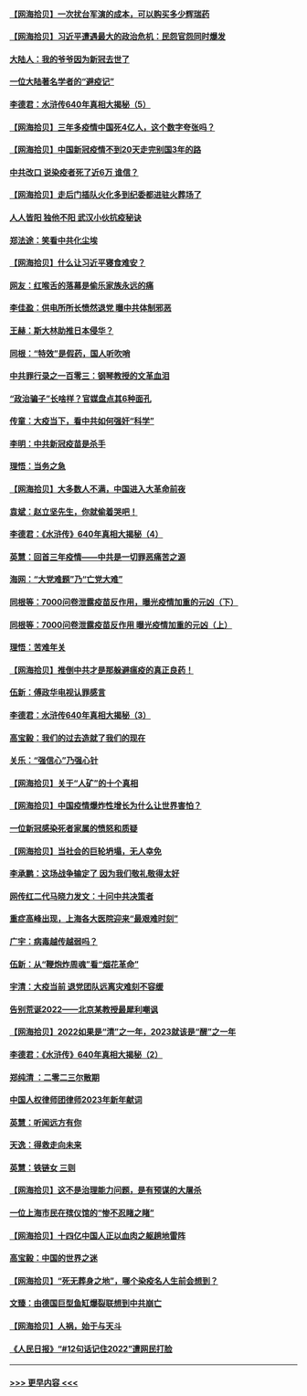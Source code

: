 #### [【网海拾贝】一次扰台军演的成本，可以购买多少辉瑞药](../pages/nsc993/n13913014.md?t=01222143) 
#### [【网海拾贝】习近平遭遇最大的政治危机：民怨官怨同时爆发](../pages/nsc993/n13912209.md?t=01222143) 
#### [大陆人：我的爷爷因为新冠去世了](../pages/nsc993/n13911813.md?t=01222143) 
#### [一位大陆著名学者的“避疫记”](../pages/nsc993/n13910818.md?t=01222143) 
#### [李德君：水浒传640年真相大揭秘（5）](../pages/nsc993/n13910762.md?t=01222143) 
#### [【网海拾贝】三年多疫情中国死4亿人，这个数字夸张吗？](../pages/nsc993/n13910014.md?t=01222143) 
#### [【网海拾贝】中国新冠疫情不到20天走完别国3年的路](../pages/nsc993/n13909874.md?t=01222143) 
#### [中共改口 说染疫者死了近6万 谁信？](../pages/nsc993/n13909190.md?t=01222143) 
#### [【网海拾贝】走后门插队火化多到纪委都进驻火葬场了](../pages/nsc993/n13908847.md?t=01222143) 
#### [人人皆阳 独他不阳 武汉小伙抗疫秘诀](../pages/nsc993/n13908649.md?t=01222143) 
#### [郑法途：笑看中共化尘埃](../pages/nsc993/n13908320.md?t=01222143) 
#### [【网海拾贝】什么让习近平寝食难安？](../pages/nsc993/n13907971.md?t=01222143) 
#### [网友：红喉舌的落幕是偷乐家族永远的痛](../pages/nsc993/n13907887.md?t=01222143) 
#### [李佳盈：供电所所长愤然退党 曝中共体制邪恶](../pages/nsc993/n13907773.md?t=01222143) 
#### [王赫：斯大林助推日本侵华？](../pages/nsc993/n13907493.md?t=01222143) 
#### [同根：“特效”是假药，国人听吹哨](../pages/nsc993/n13907441.md?t=01222143) 
#### [中共罪行录之一百零三：钢琴教授的文革血泪](../pages/nsc993/n13907424.md?t=01222143) 
#### [“政治骗子”长啥样？官媒盘点其6种面孔](../pages/nsc993/n13907349.md?t=01222143) 
#### [传童：大疫当下，看中共如何强奸“科学”](../pages/nsc993/n13906819.md?t=01222143) 
#### [李明：中共新冠疫苗是杀手](../pages/nsc993/n13906803.md?t=01222143) 
#### [理悟：当务之急](../pages/nsc993/n13906801.md?t=01222143) 
#### [【网海拾贝】大多数人不满，中国进入大革命前夜](../pages/nsc993/n13906786.md?t=01222143) 
#### [袁斌：赵立坚先生，你就偷着哭吧！](../pages/nsc993/n13906775.md?t=01222143) 
#### [李德君：《水浒传》640年真相大揭秘（4）](../pages/nsc993/n13906321.md?t=01222143) 
#### [英慧：回首三年疫情——中共是一切罪恶痛苦之源](../pages/nsc993/n13906161.md?t=01222143) 
#### [海网：“大党难题”乃“亡党大难”](../pages/nsc993/n13905910.md?t=01222143) 
#### [同根等：7000问卷泄露疫苗反作用，曝光疫情加重的元凶（下）](../pages/nsc993/n13905251.md?t=01222143) 
#### [同根等：7000问卷泄露疫苗反作用 曝光疫情加重的元凶（上）](../pages/nsc993/n13904267.md?t=01222143) 
#### [理悟：苦难年关](../pages/nsc993/n13904266.md?t=01222143) 
#### [【网海拾贝】推倒中共才是那躲避瘟疫的真正良药！](../pages/nsc993/n13904240.md?t=01222143) 
#### [伍新：傅政华电视认罪感言](../pages/nsc993/n13902996.md?t=01222143) 
#### [李德君：水浒传640年真相大揭秘（3）](../pages/nsc993/n13902228.md?t=01222143) 
#### [高宝毅：我们的过去造就了我们的现在](../pages/nsc993/n13902203.md?t=01222143) 
#### [关乐：“强信心”乃强心针](../pages/nsc993/n13901621.md?t=01222143) 
#### [【网海拾贝】关于“人矿”的十个真相](../pages/nsc993/n13900677.md?t=01222143) 
#### [【网海拾贝】中国疫情爆炸性增长为什么让世界害怕？](../pages/nsc993/n13899974.md?t=01222143) 
#### [一位新冠感染死者家属的愤怒和质疑](../pages/nsc993/n13899958.md?t=01222143) 
#### [【网海拾贝】当社会的巨轮坍塌，无人幸免](../pages/nsc993/n13899195.md?t=01222143) 
#### [李承鹏：这场战争输定了 因为我们敬礼敬得太好](../pages/nsc993/n13899465.md?t=01222143) 
#### [网传红二代马晓力发文：十问中共决策者](../pages/nsc993/n13899169.md?t=01222143) 
#### [重症高峰出现，上海各大医院迎来“最艰难时刻”](../pages/nsc993/n13899159.md?t=01222143) 
#### [广宇：病毒越传越弱吗？](../pages/nsc993/n13899154.md?t=01222143) 
#### [伍新：从“鞭炮炸周魂”看“烟花革命”](../pages/nsc993/n13899138.md?t=01222143) 
#### [宇清：大疫当前 退党团队远离灾难刻不容缓](../pages/nsc993/n13899129.md?t=01222143) 
#### [告别荒诞2022——北京某教授最犀利嘲讽](../pages/nsc993/n13898850.md?t=01222143) 
#### [【网海拾贝】2022如果是“清”之一年，2023就该是“醒”之一年](../pages/nsc993/n13898337.md?t=01222143) 
#### [李德君：《水浒传》640年真相大揭秘（2）](../pages/nsc993/n13898078.md?t=01222143) 
#### [郑纯清 ：二零二三尔散期](../pages/nsc993/n13897795.md?t=01222143) 
#### [中国人权律师团律师2023年新年献词](../pages/nsc993/n13897767.md?t=01222143) 
#### [英慧：听闻远方有你](../pages/nsc993/n13897061.md?t=01222143) 
#### [天逸：得救走向未来](../pages/nsc993/n13897115.md?t=01222143) 
#### [英慧：铁链女 三则](../pages/nsc993/n13897074.md?t=01222143) 
#### [【网海拾贝】这不是治理能力问题，是有预谋的大屠杀](../pages/nsc993/n13897048.md?t=01222143) 
#### [一位上海市民在殡仪馆的“惨不忍睹之睹”](../pages/nsc993/n13897043.md?t=01222143) 
#### [【网海拾贝】十四亿中国人正以血肉之躯趟地雷阵](../pages/nsc993/n13896192.md?t=01222143) 
#### [高宝毅：中国的世界之迷](../pages/nsc993/n13895594.md?t=01222143) 
#### [【网海拾贝】“死无葬身之地”，哪个染疫名人生前会想到？](../pages/nsc993/n13895116.md?t=01222143) 
#### [文臻：由德国巨型鱼缸爆裂联想到中共崩亡](../pages/nsc993/n13894613.md?t=01222143) 
#### [【网海拾贝】人祸，始于与天斗](../pages/nsc993/n13894088.md?t=01222143) 
#### [《人民日报》“#12句话记住2022”遭网民打脸](../pages/nsc993/n13894019.md?t=01222143) 

----
#### [ >>> 更早内容 <<< ](../indexes/nsc993-earlier.md)
